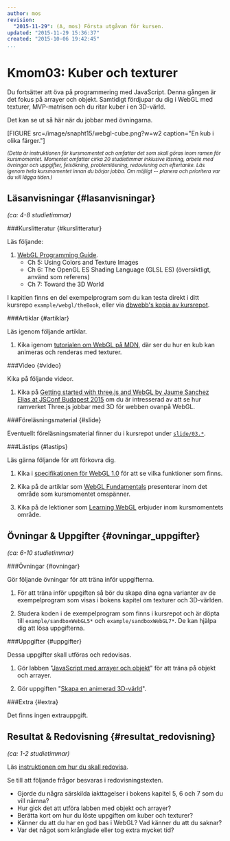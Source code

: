 ```yaml
---
author: mos
revision:
  "2015-11-29": (A, mos) Första utgåvan för kursen.
updated: "2015-11-29 15:36:37"
created: "2015-10-06 19:42:45"
...
```

Kmom03: Kuber och texturer
==================================

Du fortsätter att öva på programmering med JavaScript. Denna gången är det fokus på arrayer och objekt. Samtidigt fördjupar du dig i WebGL med texturer, MVP-matrisen och du ritar kuber i en 3D-värld.

<!--more-->



Det kan se ut så här när du jobbar med övningarna.

[FIGURE src=/image/snapht15/webgl-cube.png?w=w2 caption="En kub i olika färger."]


<small>*(Detta är instruktionen för kursmomentet och omfattar det som skall göras inom ramen för kursmomentet. Momentet omfattar cirka 20 studietimmar inklusive läsning, arbete med övningar och uppgifter, felsökning, problemlösning, redovisning och eftertanke. Läs igenom hela kursmomentet innan du börjar jobba. Om möjligt -- planera och prioritera var du vill lägga tiden.)*</small>



Läsanvisningar  {#lasanvisningar}
---------------------------------

*(ca: 4-8 studietimmar)*


###Kurslitteratur  {#kurslitteratur}

Läs följande:

1. [WebGL Programming Guide](kunskap/boken-webgl-programming-guide).
    * Ch 5: Using Colors and Texture Images
    * Ch 6: The OpenGL ES Shading Language (GLSL ES) (översiktligt, använd som referens)
    * Ch 7: Toward the 3D World

I kapitlen finns en del exempelprogram som du kan testa direkt i ditt kursrepo `example/webgl/theBook`, eller via [dbwebb's kopia av kursrepot](webgl/repo/example/webgl/theBook).



###Artiklar {#artiklar}

Läs igenom följande artiklar.

1. Kika igenom [tutorialen om WebGL på MDN](https://developer.mozilla.org/en-US/docs/Web/API/WebGL_API/Tutorial/Getting_started_with_WebGL), där ser du hur en kub kan animeras och renderas med texturer. 



###Video  {#video}

Kika på följande videor.

1. Kika på [Getting started with three.js and WebGL by Jaume Sanchez Elias at JSConf Budapest 2015](https://www.youtube.com/watch?v=HwkGTYRopYg) om du är intresserad av att se hur ramverket Three.js jobbar med 3D för webben ovanpå WebGL.



###Föreläsningsmaterial {#slide}

Eventuellt föreläsningsmaterial finner du i kursrepot under [`slide/03.*`](webgl/repo/slide).



###Lästips {#lastips}

Läs gärna följande för att förkovra dig.

1. Kika i [specifikationen för WebGL 1.0](https://www.khronos.org/registry/webgl/specs/1.0/) för att se vilka funktioner som finns.

1. Kika på de artiklar som [WebGL Fundamentals](http://webglfundamentals.org/) presenterar inom det område som kursmomentet omspänner.

1. Kika på de lektioner som [Learning WebGL](http://learningwebgl.com/blog/?page_id=1217) erbjuder inom kursmomentets område.



Övningar & Uppgifter  {#ovningar_uppgifter}
-------------------------------------------

*(ca: 6-10 studietimmar)*



###Övningar {#ovningar}

Gör följande övningar för att träna inför uppgifterna.

1. För att träna inför uppgiften så bör du skapa dina egna varianter av de exempelprogram som visas i bokens kapitel om texturer och 3D-världen.

1. Studera koden i de exempelprogram som finns i kursrepot och är döpta till `example/sandboxWebGL5*` och `example/sandboxWebGL7*`. De kan hjälpa dig att lösa uppgifterna.

<!-- Fixa övning i animering och 3D-värld som motsvarar uppgiften. -->
<!-- Fixa artikel om javaScript objekt och prototyper. -->
<!-- Fixa artikel om partikelexplosion. -->



###Uppgifter {#uppgifter}

Dessa uppgifter skall utföras och redovisas.

1. Gör labben "[JavaScript med arrayer och objekt](uppgift/javascript-med-arrayer-och-objekt)" för att träna på objekt och arrayer.

1. Gör uppgiften "[Skapa en animerad 3D-värld](uppgift/skapa-en-animerad-3d-varld)".



###Extra {#extra}

Det finns ingen extrauppgift.



Resultat & Redovisning  {#resultat_redovisning}
-----------------------------------------------

*(ca: 1-2 studietimmar)*

Läs [instruktionen om hur du skall redovisa](webgl/redovisa).

Se till att följande frågor besvaras i redovisningstexten.

* Gjorde du några särskilda iakttagelser i bokens kapitel 5, 6 och 7 som du vill nämna?
* Hur gick det att utföra labben med objekt och arrayer?
* Berätta kort om hur du löste uppgiften om kuber och texturer?
* Känner du att du har en god bas i WebGL? Vad känner du att du saknar?
* Var det något som krånglade eller tog extra mycket tid?
